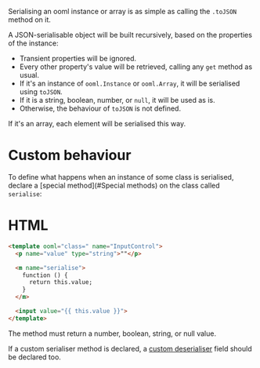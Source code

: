 Serialising an ooml instance or array is as simple as calling the `.toJSON` method on it.

A JSON-serialisable object will be built recursively, based on the properties of the instance:

- Transient properties will be ignored.
- Every other property's value will be retrieved, calling any `get` method as usual.
- If it's an instance of `ooml.Instance` or `ooml.Array`, it will be serialised using `toJSON`.
- If it is a string, boolean, number, or `null`, it will be used as is.
- Otherwise, the behaviour of `toJSON` is not defined.

If it's an array, each element will be serialised this way.

# Custom behaviour

To define what happens when an instance of some class is serialised, declare a [special method](#Special methods) on the class called `serialise`:

<!-- start tabbed sections -->

# HTML

```html
<template ooml="class=" name="InputControl">
  <p name="value" type="string">""</p>

  <m name="serialise">
    function () {
      return this.value;
    }
  </m>

  <input value="{{ this.value }}">
</template>
```

<!-- end tabbed sections -->

The method must return a number, boolean, string, or null value.

If a custom serialiser method is declared, a [custom deserialiser](#Deserialisation) field should be declared too.
